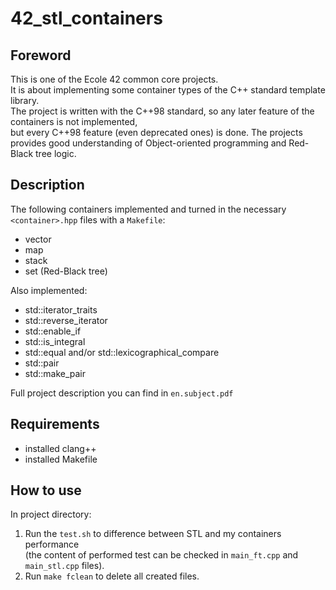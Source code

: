 # 42_stl_containers
## Foreword
This is one of the Ecole 42 common core projects.\
It is about implementing some container types of the C++ standard template library.\
The project is written with the C++98 standard, so any later feature of the containers is not implemented, \
but every C++98 feature (even deprecated ones) is done.
The projects provides good understanding of Object-oriented programming and Red-Black tree logic.

## Description
The following containers implemented and turned in the necessary `<container>.hpp` files with
a `Makefile`:
- vector
- map
- stack
- set (Red-Black tree)

Also implemented:
- std::iterator_traits
- std::reverse_iterator
- std::enable_if
- std::is_integral
- std::equal and/or std::lexicographical_compare
- std::pair
- std::make_pair

Full project description you can find in `en.subject.pdf`

## Requirements
- installed clang++
- installed Makefile

## How to use
In project directory:
1. Run the `test.sh` to difference between STL and my containers performance\
(the content of performed test can be checked in `main_ft.cpp` and `main_stl.cpp` files).
2. Run `make fclean` to delete all created files.
